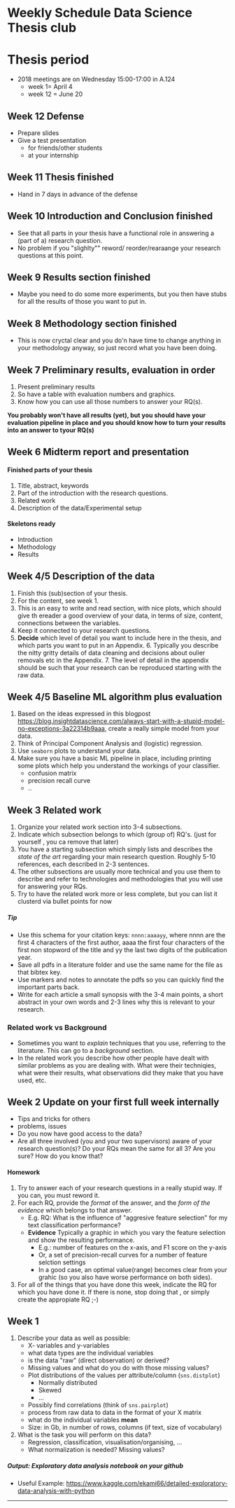 # Weekly Schedule Data Science Thesis club

# Thesis period

* 2018 meetings are on Wednesday 15:00-17:00 in A.124
	* 	week 1= April 4
	* week 12 = June 20 
	
## Week 12 Defense
* Prepare slides
* Give a test presentation
	* for friends/other students
	* at your internship

## Week 11 Thesis finished	

* Hand in 7 days in advance of the defense

	
## 	Week 10 Introduction and Conclusion finished
* See that all parts in your thesis have a functional role in answering a (part of a) research question.
* No problem if you "slighlty"" reword/ reorder/rearaange your research questions at this point.


## Week 9 Results section  finished
* Maybe you need to do some more experiments, but you then have stubs for all the results of those you want to put in.

## Week 8 Methodology section finished
* This is now cryctal clear and you do'n have time to change anything in your methodology anyway, so just record what you have been doing.

	
## Week 7 Preliminary results, evaluation in order

1. Present preliminary results
2. So have a table with evaluation numbers and graphics.
3. Know how you can use all those numbers to answer your RQ(s).

**You probably won't have all results (yet), but you should have your evaluation pipeline in place and you should know how to turn your results into an answer to tyour RQ(s)**	

	
## Week 6 Midterm report and presentation	

#### Finished parts of your thesis

1. Title, abstract, keywords
2. Part of the introduction with the research questions.
2. Related work
2. Description of the data/Experimental setup

#### Skeletons ready

* Introduction
* Methodology
* Results

	
## Week 4/5 Description of the data

1. Finish this (sub)section of your thesis.
2. For the content, see week 1.	
3. This is an easy to write and read section, with nice plots, which should give th ereader a good overview of your data, in terms of size, content, connections between the variables.
4. Keep it connected to your research questions.
5. **Decide** which level of detail you want to include here in the thesis, and which parts you want to put in an Appendix.
	6. Typically you describe the nitty gritty details of data cleaning and decisions about oulier removals etc in the Appendix. 
	7. The level of detail in the appendix should be such that your research can be reproduced starting with the raw data.

## Week 4/5 Baseline ML algorithm plus evaluation

1. Based on the ideas expressed in this blogpost <https://blog.insightdatascience.com/always-start-with-a-stupid-model-no-exceptions-3a22314b9aaa>, create a really simple model from your data. 
2. Think of Principal Component Analysis and (logistic) regression.
3. Use `seaborn` plots to understand your data.
4. Make sure you have a basic ML pipeline in place, including printing some plots which help you understand the workings of your classifier.
	* confusion matrix
	* precision recall curve
	* ..

## Week 3 Related work

1. Organize your related work section into 3-4 subsections.
2. Indicate which subsection belongs to which (group of) RQ's. (just for yourself , you ca remove that later)
3. You have a starting subsection which simply lists and describes the _state of the art_ regarding your main research question. Roughly 5-10 references, each described in 2-3 sentences.
4.  The other subsections are usually more technical and you use them to describe and refer to technologies and methodologies that you will use for answering your RQs.  
5.  Try to have the related work more or less complete, but you can list it clusterd via bullet points for now

##### Tip
* Use this schema for your citation keys: `nnnn:aaaayy`, where nnnn are the first 4 characters of the first author, aaaa the first four characters of the first non stopword of the title and yy the last two digits of the publication year.
* Save all pdfs in a literature folder and use the same name for the file as that bibtex key. 
* Use markers and notes to annotate the pdfs so you can quickly find the important parts back.
* Write for each article a small synopsis with the 3-4 main points, a short abstract in your own words and 2-3 lines why this is relevant to your research. 

### Related work vs Background

* Sometimes you want to *explain* techniques that you use, referring to the literature. This can go to a *background* section. 
* In the related work you describe how other people have dealt with similar problems as you are dealing with. What were their techniqies, what were their results, what observations did they make that you have used, etc.

## Week 2 Update on your first full week internally

* Tips and tricks for others
* problems, issues
* Do you now have good access to the data?
* Are all three involved (you and your two supervisors) aware of your research question(s)? Do your RQs mean the same for all 3? Are you sure? How do you know that? 

#### Homework
1. Try to answer each of your research questions in a really stupid way. If you can, you must reword it.
2. For each RQ, provide the _format_ of the answer, and the _form of the evidence_ which belongs to that answer.
	* E.g. RQ: What is the influence of "aggresive feature selection" for my text classification performance? 
	* **Evidence** Typically a graphic in which you vary the feature selection and show the resulting performance.
		* E.g.: number of features on the x-axis, and F1 score on the y-axis
		* Or, a set of precision-recall curves for a number of feature selction settings
		* In a  good case, an optimal value(range) becomes clear from your grahic (so you also have worse performance on both sides).
3. For all of the things that you have done this week, indicate the RQ for which you have done it. If there is none, stop doing that , or simply create the appropiate RQ ;-)




## Week 1

1. Describe your data as well as possible:
	* X- variables and y-variables
	* what data types are the individual variables
	* is the data "raw" (direct observation) or derived?
	* Missing values and what do you do with those missing values?
	* Plot distributions of the values per attribute/column (`sns.distplot`)
		* Normally distributed
		* Skewed
		* ...
	* Possibly find correlations (think of `sns.pairplot`)
	* process from raw data to data in the format of your X matrix
	* what do the individual variables **mean**
	* Size: in Gb, in number of rows, columns (if text, size of vocabulary)
2. What is the task you will perform on this data?
	* Regression, classification, visualisation/organising, ...
	* What normalization is needed? Missing values? 
	
##### Output: Exploratory data analysis notebook on your github
* Useful Example: <https://www.kaggle.com/ekami66/detailed-exploratory-data-analysis-with-python>


<hr/>
